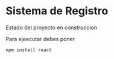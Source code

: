 <h1>Sistema de Registro</h1>

Estado del proyecto en construccion

Para ejeecutar debes poner 

```npm install react```
